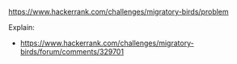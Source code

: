 https://www.hackerrank.com/challenges/migratory-birds/problem

Explain:

- https://www.hackerrank.com/challenges/migratory-birds/forum/comments/329701
